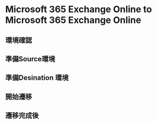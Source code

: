 # Microsoft 365 Exchange Online to Microsoft 365 Exchange Online

## 環境確認

## 準備Source環境

## 準備Desination 環境

## 開始遷移

## 遷移完成後
